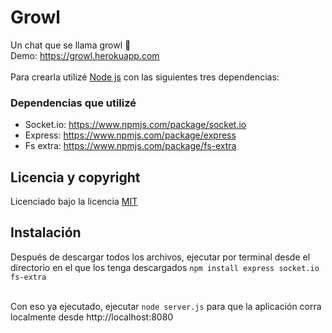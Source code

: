 # Growl
Un chat que se llama growl 🐻 <br>
Demo: https://growl.herokuapp.com <br><br>
Para crearla utilizé [Node js](https://nodejs.org/) con las siguientes tres dependencias:

### Dependencias que utilizé
* Socket.io: https://www.npmjs.com/package/socket.io
* Express: https://www.npmjs.com/package/express
* Fs extra: https://www.npmjs.com/package/fs-extra

## Licencia y copyright
Licenciado bajo la licencia [MIT](LICENSE)

## Instalación
Después de descargar todos los archivos, ejecutar por terminal desde el directorio en el que los tenga descargados `` npm install express socket.io fs-extra `` <br><br>

Con eso ya ejecutado, ejecutar `` node server.js `` para que la aplicación corra localmente desde http://localhost:8080
